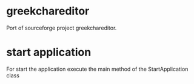# greekchareditor

Port of sourceforge project greekchareditor.

# start application

For start the application execute the main method of the StartApplication class


